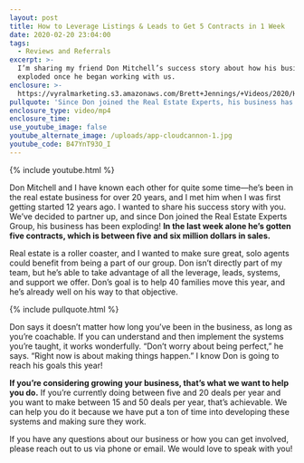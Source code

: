 ```yaml
---
layout: post
title: How to Leverage Listings & Leads to Get 5 Contracts in 1 Week
date: 2020-02-20 23:04:00
tags:
  - Reviews and Referrals
excerpt: >-
  I’m sharing my friend Don Mitchell’s success story about how his business
  exploded once he began working with us.
enclosure: >-
  https://vyralmarketing.s3.amazonaws.com/Brett+Jennings/+Videos/2020/Hear+From+an+Agent+Who+Joined+Us.mp4
pullquote: 'Since Don joined the Real Estate Experts, his business has been exploding!'
enclosure_type: video/mp4
enclosure_time:
use_youtube_image: false
youtube_alternate_image: /uploads/app-cloudcannon-1.jpg
youtube_code: B47YnT93O_I
---
```


{% include youtube.html %}

Don Mitchell and I have known each other for quite some time—he’s been in the real estate business for over 20 years, and I met him when I was first getting started 12 years ago. I wanted to share his success story with you. We’ve decided to partner up, and since Don joined the Real Estate Experts Group, his business has been exploding\! **In the last week alone he’s gotten five contracts, which is between five and six million dollars in sales.**

Real estate is a roller coaster, and I wanted to make sure great, solo agents could benefit from being a part of our group. Don isn’t directly part of my team, but he’s able to take advantage of all the leverage, leads, systems, and support we offer. Don’s goal is to help 40 families move this year, and he’s already well on his way to that objective.

{% include pullquote.html %}

Don says it doesn’t matter how long you’ve been in the business, as long as you’re coachable. If you can understand and then implement the systems you’re taught, it works wonderfully. “Don’t worry about being perfect,” he says. “Right now is about making things happen.” I know Don is going to reach his goals this year\!

**If you’re considering growing your business, that’s what we want to help you do.** If you’re currently doing between five and 20 deals per year and you want to make between 15 and 50 deals per year, that’s achievable. We can help you do it because we have put a ton of time into developing these systems and making sure they work.

If you have any questions about our business or how you can get involved, please reach out to us via phone or email. We would love to speak with you\!